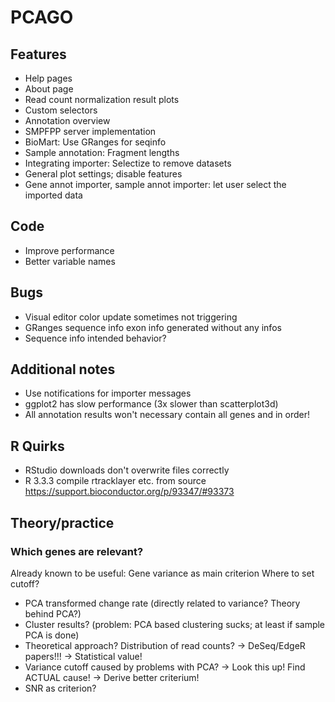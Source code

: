 # PCAGO

## Features

* Help pages
* About page
* Read count normalization result plots
* Custom selectors
* Annotation overview
* SMPFPP server implementation
* BioMart: Use GRanges for seqinfo
* Sample annotation: Fragment lengths
* Integrating importer: Selectize to remove datasets
* General plot settings; disable features
* Gene annot importer, sample annot importer: let user select the imported data

## Code

* Improve performance
* Better variable names

## Bugs

* Visual editor color update sometimes not triggering
* GRanges sequence info exon info generated without any infos
* Sequence info intended behavior?

## Additional notes

* Use notifications for importer messages
* ggplot2 has slow performance (3x slower than scatterplot3d)
* All annotation results won't necessary contain all genes and in order!

## R Quirks

* RStudio downloads don't overwrite files correctly
* R 3.3.3 compile rtracklayer etc. from source https://support.bioconductor.org/p/93347/#93373

## Theory/practice

### Which genes are relevant?

Already known to be useful: Gene variance as main criterion
Where to set cutoff?

* PCA transformed change rate (directly related to variance? Theory behind PCA?)
* Cluster results? (problem: PCA based clustering sucks; at least if sample PCA is done)
* Theoretical approach? Distribution of read counts? -> DeSeq/EdgeR papers!!! -> Statistical value!
* Variance cutoff caused by problems with PCA? -> Look this up! Find ACTUAL cause! -> Derive better criterium!
* SNR as criterion?
